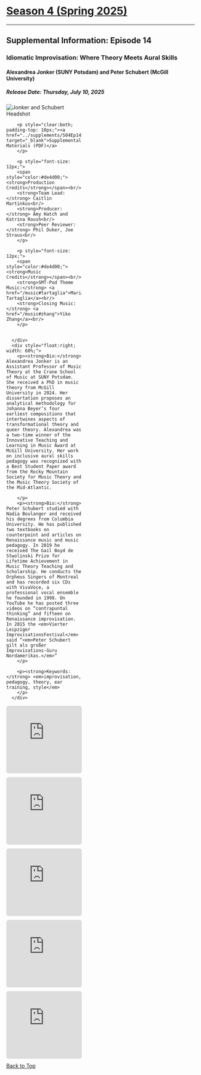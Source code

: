 <div class="seasonheader">
    <a href="/episodes/season04"><h1 class="seasonheader-text">Season 4 (Spring 2025)</h1></a>
</div>

<div>
<hr>
<h2>Supplemental Information: Episode 14</h2>

  <div class="supplement" id="e4.14">
    <h3 class="supplement-title">Idiomatic Improvisation: Where Theory Meets Aural Skills</h3>
    <h4>Alexandrea Jonker (SUNY Potsdam) and Peter Schubert (McGill University)</h4>
    <h5>Release Date: Thursday, July 10, 2025</h5>
    <div class="floatsupps">
      <div style="float:left; width: 40%;">
        <img class="biopic" alt="Jonker and Schubert Headshot" src="../supplements/S04Ep14jonkerschubert.jpg">

        <p style="clear:both; padding-top: 10px;"><a href="../supplements/S04Ep14Supp_jonker_schubert.pdf" target="_blank">Supplemental Materials (PDF)</a>
        </p>

        <p style="font-size: 12px;">
        <span style="color:#de4d00;"><strong>Production Credits</strong></span><br/>
        <strong>Team Lead:</strong> Caitlin Martinkus<br/>
        <strong>Producer:</strong> Amy Hatch and Katrina Roush<br/>
        <strong>Peer Reviewer:</strong> Phil Duker, Joe Straus<br/>
        </p>

        <p style="font-size: 12px;">
        <span style="color:#de4d00;"><strong>Music Credits</strong></span><br/>
        <strong>SMT-Pod Theme Music:</strong> <a href="/music#tartaglia">Maria Tartaglia</a><br/>
        <strong>Closing Music:</strong> <a href="/music#zhang">Yike Zhang</a><br/>
        </p>


      </div>
      <div style="float:right; width: 60%;">
        <p><strong>Bio:</strong> Alexandrea Jonker is an Assistant Professor of Music Theory at the Crane School of Music at SUNY Potsdam. She received a PhD in music theory from McGill University in 2024. Her dissertation proposes an analytical methodology for Johanna Beyer’s four earliest compositions that intertwines aspects of transformational theory and queer theory. Alexandrea was a two-time winner of the Innovative Teaching and Learning in Music Award at McGill University. Her work on inclusive aural skills pedagogy was recognized with a Best Student Paper award from the Rocky Mountain Society for Music Theory and the Music Theory Society of the Mid-Atlantic.

        </p>
        <p><strong>Bio:</strong> Peter Schubert studied with Nadia Boulanger and received his degrees from Columbia University. He has published two textbooks on counterpoint and articles on Renaissance music and music pedagogy. In 2019 he received The Gail Boyd de Stwolinski Prize for Lifetime Achievement in Music Theory Teaching and Scholarship. He conducts the Orpheus Singers of Montreal and has recorded six CDs with VivaVoce, a professional vocal ensemble he founded in 1998. On YouTube he has posted three videos on “contrapuntal thinking” and fifteen on Renaissance improvisation. In 2015 the <em>Vierter Leipziger ImprovisationsFestival</em> said “<em>Peter Schubert gilt als großer Improvisations-Guru Nordamerikas.</em>”
        </p>

        <p><strong>Keywords:</strong> <em>improvisation, pedagogy, theory, ear training, style</em>
        </p>
      </div>
<div style="width: 100%; height: 180px; margin-top: 10px; margin-bottom: 10px; border-radius: 6px; overflow:hidden; clear:both;">
<iframe style="width: 100%; height: 180px;" frameborder="no" scrolling="no" seamless src="https://player.captivate.fm/episode/e1f9cb9f-379b-4d12-b6b6-cd97da6f7b2a/"></iframe></div>
<div style="width: 100%; height: 180px; margin-top: 10px; margin-bottom: 10px; border-radius: 6px; overflow:hidden; clear:both;">
<iframe style="width: 100%; height: 180px;" frameborder="no" scrolling="no" seamless src="https://player.captivate.fm/episode/64f9f42b-5c82-4a18-8647-63cd09b9bdb5/"></iframe></div>
<div style="width: 100%; height: 180px; margin-top: 10px; margin-bottom: 10px; border-radius: 6px; overflow:hidden; clear:both;">
<iframe style="width: 100%; height: 180px;" frameborder="no" scrolling="no" seamless src="https://player.captivate.fm/episode/7f4206cf-396b-4a56-b07e-5f9ae07d4f7f/"></iframe></div>
<div style="width: 100%; height: 180px; margin-top: 10px; margin-bottom: 10px; border-radius: 6px; overflow:hidden; clear:both;">
<iframe style="width: 100%; height: 180px;" frameborder="no" scrolling="no" seamless src="https://player.captivate.fm/episode/59a27faa-93cf-456b-bfce-32f929c697e1/"></iframe></div>
<div style="width: 100%; height: 180px; margin-top: 10px; margin-bottom: 10px; border-radius: 6px; overflow:hidden; clear:both;">
<iframe style="width: 100%; height: 180px;" frameborder="no" scrolling="no" seamless src="https://player.captivate.fm/episode/5d701805-e64b-4889-98ab-59bb49199d37/"></iframe></div>
    <a class="to-top" href="#top">Back to Top</a>
  </div>  
